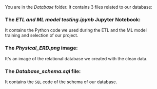 You are in the *Database* folder. It contains 3 files related to our database:

### The *ETL and ML model testing.ipynb* Jupyter Notebook:
It contains the Python code we used during the ETL and the ML model training and selection of our project.
### The *Physical_ERD.png* image:
It's an image of the relational database we created with the clean data.

### The *Database_schema.sql* file:
It contains the ```SQL``` code of the schema of our database.